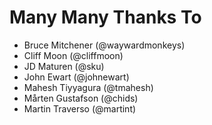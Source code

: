 Many Many Thanks To
===================

* Bruce Mitchener (@waywardmonkeys)
* Cliff Moon (@cliffmoon)
* JD Maturen (@sku)
* John Ewart (@johnewart)
* Mahesh Tiyyagura (@tmahesh)
* Mårten Gustafson (@chids)
* Martin Traverso (@martint)
